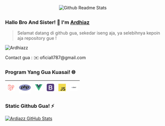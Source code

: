 <p align="center">
 <img width="200px" src="https://media1.giphy.com/avatars/mwooodward/cIe5MvDvX4Vc.gif" align="center" alt="Github Readme Stats" />
 <h2 align="center"></h2>
</p>

### Hallo Bro And Sister! 👋 I'm [Ardhiaz]()
> Selamat datang di github gua, sekedar iseng aja, ya selebihnya kepoin aja repository gue !

<img src="https://camo.githubusercontent.com/5e669759dd6b0233a6a00cb56cf18f966366c6bc1262619f6ffd2a71f3f4e525/68747470733a2f2f692e696d6775722e636f6d2f496b644c4976752e676966" alt="Ardhiazz" />

<div>
 <p>
Contact gua : ✉️ oficiall787@gmail.com
</p>
</div>

### Program Yang Gua Kuasai! 🌐

| [<img src="https://raw.githubusercontent.com/github/explore/80688e429a7d4ef2fca1e82350fe8e3517d3494d/topics/laravel/laravel.png" alt="Laravel" width="24">](https://laravel.com/) | [<img src="https://raw.githubusercontent.com/github/explore/80688e429a7d4ef2fca1e82350fe8e3517d3494d/topics/php/php.png" alt="php" width="38">](https://php.net/)  | [<img src="https://raw.githubusercontent.com/github/explore/80688e429a7d4ef2fca1e82350fe8e3517d3494d/topics/vue/vue.png" alt="Vue" width="24">](https://vuejs.org/)  |  [<img src="https://raw.githubusercontent.com/github/explore/80688e429a7d4ef2fca1e82350fe8e3517d3494d/topics/bootstrap/bootstrap.png" alt="Bootstrap" width="24">](https://getbootstrap.com/) |  [<img src="https://raw.githubusercontent.com/github/explore/80688e429a7d4ef2fca1e82350fe8e3517d3494d/topics/javascript/javascript.png" alt="jQuery" width="24">](https://jquery.com/) | [<img src="https://raw.githubusercontent.com/github/explore/80688e429a7d4ef2fca1e82350fe8e3517d3494d/topics/jquery/jquery.png" alt="jQuery" width="24">](https://jquery.com/)
|---|---|---|---|---|---|
 

### Static Github Gua! ⚡

[![Ardiazz GitHub Stats](https://github-readme-stats.vercel.app/api?username=Ardhiazz&show_icons=true&count_private=true)](https://github.com/Ardhiazz)
